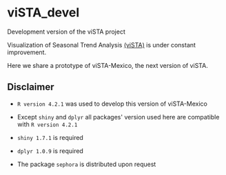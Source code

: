 # viSTA_devel
Development version of the viSTA project

Visualization of Seasonal Trend Analysis [(viSTA)](https://conabio.shinyapps.io/viSTA_esp/) is under constant improvement. 

Here we share a prototype of viSTA-Mexico, the next version of viSTA.

## Disclaimer

  - ```R version 4.2.1``` was used to develop this version of viSTA-Mexico
  
  - Except ```shiny``` and ```dplyr``` all packages' version used here are
  compatible with ```R version 4.2.1```
  
  - ```shiny 1.7.1``` is required
  
  - ```dplyr 1.0.9``` is required

  - The package ```sephora``` is distributed upon request




